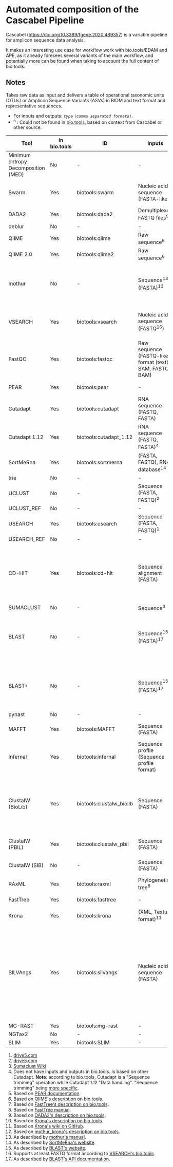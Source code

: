 # Automated composition of the Cascabel Pipeline

Cascabel (<https://doi.org/10.3389/fgene.2020.489357>) is a variable pipeline for amplicon sequence data analysis.

It makes an interesting use case for workflow work with bio.tools/EDAM and APE, as it already foresees several variants of the main workflow, and potentially more can be found when taking to account the full content of bio.tools.

## Notes

Takes raw data as input and delivers a table of operational taxonomic units (OTUs)
or Amplicon Sequence Variants (ASVs) in BIOM and text format and representative sequences.

- For inputs and outputs: *`type`* `(`*`comma separated formats`*`)`.
- <sup>n</sup> : Could not be found in [bio.tools](https://bio.tools), based on context from Cascabel or other source.

| **Tool** | **in bio.tools** | **ID** | **Inputs** | **Outputs** |
| -------- | ---------------- | ------ | ---------- | ----------- |
| Minimum entropy Decomposition (MED) | No | - | - | - |
| Swarm | Yes | biotools:swarm | Nucleic acid sequence (FASTA-like) | Sequence cluster (Textual format) |
| DADA2 | Yes | biotools:dada2 | Demultiplexed FASTQ files<sup>9</sup> | Sequence variants<sup>9</sup> |
| deblur | No | - | - | - |
| QIIME | Yes | biotools:qiime | Raw sequence<sup>6</sup> | - |
| QIIME 2.0 | Yes | biotools:qiime2 | Raw sequence<sup>6</sup> | - |
| mothur | No | - | Sequence<sup>13</sup> (FASTA)<sup>13</sup> | Taxonomy summary<sup>12</sup> (Sequence feature annotation format)<sup>13</sup> |
| VSEARCH | Yes | biotools:vsearch | Nucleic acid sequence (FASTQ<sup>16</sup>) | Sequence similarity score, sequence alignment |
| FastQC | Yes | biotools:fastqc | Raw sequence (FASTQ-like format (text), SAM, FASTQ, BAM) | Sequence report (HTML) |
| PEAR | Yes | biotools:pear | - | Sequence assembly<sup>5</sup> |
| Cutadapt | Yes | biotools:cutadapt | RNA sequence (FASTQ, FASTA) | RNA sequence (FASTQ, FASTA) |
| Cutadapt 1.12 | Yes | biotools:cutadapt_1.12 | RNA sequence (FASTQ, FASTA)<sup>4</sup> | RNA sequence (FASTQ, FASTA)<sup>4</sup> |
| SortMeRna | Yes | biotools:sortmerna | (FASTA, FASTQ), RNA database<sup>14</sup> | - |
| trie | No | - | - | - |
| UCLUST | No | - | Sequence (FASTA, FASTQ)<sup>2</sup> | - | - |
| UCLUST_REF | No | - | - | - |
| USEARCH | Yes | biotools:usearch | Sequence (FASTA, FASTQ)<sup>1</sup> | Sequence (FASTA, FASTQ)<sup>1</sup> |
| USEARCH_REF | No | - | - | - |
| CD-HIT | Yes | biotools:cd-hit | Sequence alignment (FASTA) | Data (Textual format), Data (Textual format), Sequence alignment (FASTA) |
| SUMACLUST | No | - | Sequence<sup>3</sup> | - |
| BLAST | No | - | Sequence<sup>15</sup> (FASTA)<sup>17</sup> | Statistical estimate score<sup>15</sup> (HTML, XML, JSON, Textual format)<sup>17</sup> |
| BLAST+ | No | - | Sequence<sup>15</sup> (FASTA)<sup>17</sup> | Statistical estimate score<sup>15</sup> (HTML, XML, JSON, Textual format)<sup>17</sup> |
| pynast | No | - | - | - |
| MAFFT | Yes | biotools:MAFFT | Sequence (FASTA) | Sequence alignment (FASTA) |
| Infernal | Yes | biotools:infernal | Sequence profile (Sequence profile format) | Database search results |
| ClustalW (BioLib) | Yes | biotools:clustalw_biolib | Sequence (FASTA) | Sequence alignment (ClustalW format, FASTA, nexus-seqm, PHYLIP format) |
| ClustalW (PBIL) | Yes | biotools:clustalw_pbil | Sequence (FASTA) | Sequence alignment (FASTA) |
| ClustalW (SIB) | No | - | Sequence (FASTA) | Sequence alignment (FASTA) |
| RAxML | Yes | biotools:raxml | Phylogenetic tree<sup>8</sup> | - |
| FastTree | Yes | biotools:fasttree | - | Phylogenetic tree<sup>7</sup> |
| Krona | Yes | biotools:krona | (XML, Textual format)<sup>11</sup> | (HTML)<sup>10</sup> |
| SILVAngs | Yes | biotools:silvangs | Nucleic acid sequence (FASTA) | Nucleic acid sequence (FASTA), Matrix (TSV), Plot, Report (PDF), Sequence cluster nucleic acid (FASTA), Nucleic acid sequence (Binary format) |
| MG-RAST | Yes | biotools:mg-rast | - | - |
| NGTax2 | No | - | - | - |
| SLIM | Yes | biotools:SLIM | - | - |

1. [drive5.com](http://www.drive5.com/usearch/manual/cmdline.html)
2. [drive5.com](https://www.drive5.com/usearch/manual/uclust_algo.html)
3. [Sumaclust Wiki](https://git.metabarcoding.org/obitools/sumaclust/wikis/home)
4. Does not have inputs and outputs in bio.tools. Is based on other Cutadapt.
   **Note**: according to bio.tools, Cutadapt is a "Sequence trimming" operation while Cutadapt 1.12 "Data handling". "Sequence trimming" being [more specific](https://edamontology.github.io/edam-browser/#operation_3192).
5. Based on [PEAR documentation](https://cme.h-its.org/exelixis/web/software/pear/doc.html).
6. Based on [QIIME's description on bio.tools](https://bio.tools/qiime).
7. Based on [FastTree's description on bio.tools](https://bio.tools/fasttree).
8. Based on [FastTree manual](https://cme.h-its.org/exelixis/resource/download/NewManual.pdf).
9. Based on [DADA2's description on bio.tools](https://bio.tools/dada2).
10. Based on [Krona's description on bio.tools](https://bio.tools/krona).
11. Based on [Krona's wiki on GitHub](https://github.com/marbl/Krona/wiki/Help).
12. Based on [mothur_krona's description on bio.tools](https://bio.tools/mothul_krona).
13. As described by [mothur's manual](http://mothur.org/wiki/mothur_manual/).
14. As described by [SortMeRna's website](https://bioinfo.lifl.fr/sortmerna/sortmerna.php).
15. As described by [BLAST's website](https://blast.ncbi.nlm.nih.gov/Blast.cgi).
16. Supports at least FASTQ format according to [VSEARCH's bio.tools](https://bio.tools/vsearch).
17. As described by [BLAST's API documentation](https://ncbi.github.io/blast-cloud/dev/api.html).
